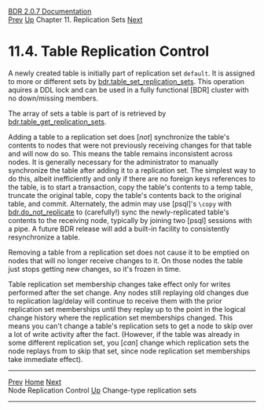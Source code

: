  [BDR 2.0.7 Documentation](README.md)                                                                                                                       
  [Prev](replication-sets-nodes.md "Node Replication Control")   [Up](replication-sets.md)    Chapter 11. Replication Sets    [Next](replication-sets-changetype.md "Change-type replication sets")  


# 11.4. Table Replication Control

A newly created table is initially part of replication set
`default`. It is assigned to more or different sets by
[bdr.table_set_replication_sets](functions-replication-sets.md#FUNCTION-BDR-TABLE-SET-REPLICATION-SETS).
This operation aquires a DDL lock and can be used in a fully functional
[BDR] cluster with no down/missing members.

The array of sets a table is part of is retrieved by
[bdr.table_get_replication_sets](functions-replication-sets.md#FUNCTION-BDR-TABLE-GET-REPLICATION-SETS).

Adding a table to a replication set does [*not*] synchronize
the table\'s contents to nodes that were not previously receiving
changes for that table and will now do so. This means the table remains
inconsistent across nodes. It is generally necessary for the
administrator to manually synchronize the table after adding it to a
replication set. The simplest way to do this, albeit inefficiently and
only if there are no foreign keys references to the table, is to start a
transaction, copy the table\'s contents to a temp table, truncate the
original table, copy the table\'s contents back to the original table,
and commit. Alternately, the admin may use [psql]\'s
`\copy` with
[bdr.do_not_replicate](bdr-configuration-variables.md#GUC-BDR-DO-NOT-REPLICATE)
to (carefully!) sync the newly-replicated table\'s contents to the
receiving node, typically by joining two [psql] sessions
with a pipe. A future BDR release will add a built-in facility to
consistently resynchronize a table.

Removing a table from a replication set does not cause it to be emptied
on nodes that will no longer receive changes to it. On those nodes the
table just stops getting new changes, so it\'s frozen in time.

Table replication set membership changes take effect only for writes
performed after the set change. Any nodes still replaying old changes
due to replication lag/delay will continue to receive them with the
prior replication set memberships until they replay up to the point in
the logical change history where the replication set memberships
changed. This means you can\'t change a table\'s replication sets to get
a node to skip over a lot of write activity after the fact. (However, if
the table was already in some different replication set, you
[*can*] change which replication sets the node replays from
to skip that set, since node replication set memberships take immediate
effect).



  ---------------------------------------------------- -------------------------------------------- ---------------------------------------------------------
  [Prev](replication-sets-nodes.md)        [Home](README.md)         [Next](replication-sets-changetype.md)  
  Node Replication Control                              [Up](replication-sets.md)                               Change-type replication sets
  ---------------------------------------------------- -------------------------------------------- ---------------------------------------------------------

